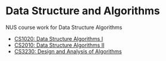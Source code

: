 Data Structure and Algorithms
=============================

NUS course work for Data Structure Algorithms

* [CS1020: Data Structure Algorithms I][cs1020]
* [CS2010: Data Structure Algorithms II][cs2010]
* [CS3230: Design and Analysis of Algorithms][cs3230]

[cs1020]: 1020/README.md
[cs2010]: 2010/README.md
[cs3230]: 3230/README.md
